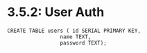 # 3.5.2: User Auth

```text
CREATE TABLE users ( id SERIAL PRIMARY KEY,
                 name TEXT,
                 password TEXT);
```

